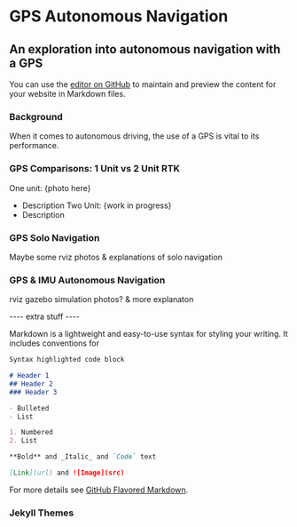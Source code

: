 # GPS Autonomous Navigation

## An exploration into autonomous navigation with a GPS

You can use the [editor on GitHub](https://github.com/neghena/GPS_Autonomous_Nav/edit/gh-pages/index.md) to maintain and preview the content for your website in Markdown files.

### Background 

When it comes to autonomous driving, the use of a GPS is vital to its performance. 



### GPS Comparisons: 1 Unit vs 2 Unit RTK 

One unit: {photo here}
- Description 
Two Unit: {work in progress}
- Description


### GPS Solo Navigation
Maybe some rviz photos & explanations of solo navigation

### GPS & IMU Autonomous Navigation 
rviz gazebo simulation photos? & more explanaton 








---- extra stuff ---- 

Markdown is a lightweight and easy-to-use syntax for styling your writing. It includes conventions for

```markdown
Syntax highlighted code block

# Header 1
## Header 2
### Header 3

- Bulleted
- List

1. Numbered
2. List

**Bold** and _Italic_ and `Code` text

[Link](url) and ![Image](src)
```

For more details see [GitHub Flavored Markdown](https://guides.github.com/features/mastering-markdown/).

### Jekyll Themes
